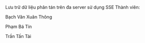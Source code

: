 Lưu trữ dữ liệu phân tán trên đa server sử dụng SSE
Thành viên:

Bạch Văn Xuân Thông

Phạm Bá Tín

Trần Tấn Tài
